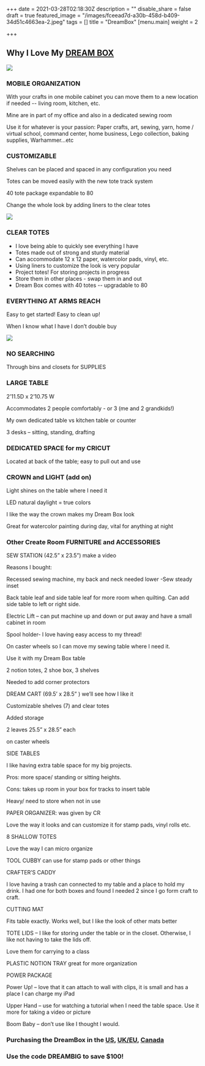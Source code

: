 +++
date = 2021-03-28T02:18:30Z
description = ""
disable_share = false
draft = true
featured_image = "/images/fceead7d-a30b-458d-b409-34d51c4663ea-2.jpeg"
tags = []
title = "DreamBox"
[menu.main]
weight = 2

+++
## Why I Love My [DREAM BOX](https://www.createroom.com/?ref=5e41eeaf2e1c4 "US Link")

![](/images/dreambox-open.jpg)

### MOBILE ORGANIZATION

With your crafts in one mobile cabinet you can move them to a new location if needed -- living room, kitchen, etc.

Mine are in part of my office and also in a dedicated sewing room

Use it for whatever is your passion: Paper crafts, art, sewing, yarn, home / virtual school, command center, home business, Lego collection, baking supplies, Warhammer...etc

### CUSTOMIZABLE

Shelves can be placed and spaced in any configuration you need

Totes can be moved easily with the new tote track system

40 tote package expandable to 80

Change the whole look by adding liners to the clear totes

![](/images/img_0313.jpg)

### CLEAR TOTES

* I love being able to quickly see everything I have
* Totes made out of strong and sturdy material
* Can accommodate 12 x 12 paper, watercolor pads, vinyl, etc.
* Using liners to customize the look is very popular
* Project totes!  For storing projects in progress
* Store them in other places - swap them in and out
* Dream Box comes with 40 totes -- upgradable to 80

### EVERYTHING AT ARMS REACH

Easy to get started!  Easy to clean up!

When I know what I have I don’t double buy

![](/images/createroomdecal.JPG)

### NO SEARCHING

Through bins and closets for SUPPLIES

### LARGE TABLE

2’11.5D x 2’10.75 W

Accommodates 2 people comfortably - or 3 (me and 2 grandkids!)

My own dedicated table vs kitchen table or counter

3 desks – sitting, standing, drafting

### DEDICATED SPACE for my CRICUT

Located at back of the table; easy to pull out and use

### CROWN and LIGHT (add on)

Light shines on the table where I need it

LED natural daylight = true colors

I like the way the crown makes my Dream Box look

Great for watercolor painting during day, vital for anything at night

### Other Create Room FURNITURE and ACCESSORIES

SEW STATION (42.5” x 23.5”) make a video

Reasons I bought:

Recessed sewing machine, my back and neck needed lower -Sew steady inset

Back table leaf and side table leaf for more room when quilting. Can add side table to left or right side.

Electric Lift – can put machine up and down or put away and have a small cabinet in room

Spool holder- l love having easy access to my thread!

On caster wheels so I can move my sewing table where I need it.

Use it with my Dream Box table

2 notion totes, 2 shoe box, 3 shelves

Needed to add corner protectors

DREAM CART (69.5’ x 28.5” ) we’ll see how I like it

Customizable shelves (7) and clear totes

Added storage

2 leaves 25.5” x 28.5” each

on caster wheels

SIDE TABLES

I like having extra table space for my big projects.

Pros: more space/ standing or sitting heights.

Cons: takes up room in your box for tracks to insert table

Heavy/ need to store when not in use

PAPER ORGANIZER: was given by CR

Love the way it looks and can customize it for stamp pads, vinyl rolls etc.

8 SHALLOW TOTES

Love the way I can micro organize

TOOL CUBBY can use for stamp pads or other things

CRAFTER’S CADDY

I love having a trash can connected to my table and a place to hold my drink. I had one for both boxes and found I needed 2 since I go form craft to craft.

CUTTING MAT

Fits table exactly. Works well, but I like the look of other mats better

TOTE LIDS – I like for storing under the table or in the closet. Otherwise, I like not having to take the lids off.

Love them for carrying to a class

PLASTIC NOTION TRAY great for more organization

POWER PACKAGE

Power Up! – love that it can attach to wall with clips, it is small and has a place I can charge my iPad

Upper Hand – use for watching a tutorial when I need the table space. Use it more for taking a video or picture

Boom Baby – don’t use like I thought I would.

### Purchasing the DreamBox in the [US](https://www.createroom.com/?ref=5e41eeaf2e1c4 "US Link"), [UK/EU](https://uk.createroom.com/?ref=5e41eeaf2e1c4 "UK & EU Link"), [Canada](https://ca.createroom.com/?ref=5e41eeaf2e1c4 "Canada Link")

### Use the code DREAMBIG to save $100!